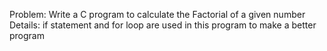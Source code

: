 Problem: Write a C program to calculate the Factorial of a given number
Details: if statement and for loop are used in this program to make a better program 
